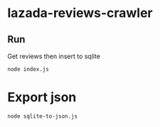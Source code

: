 # lazada-reviews-crawler

## Run

Get reviews then insert to sqlite
```
node index.js
```

# Export json
```
node sqlite-to-json.js
```
